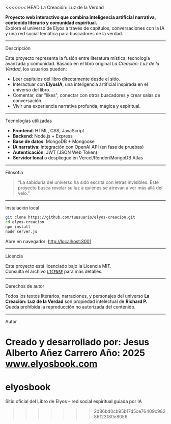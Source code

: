 <<<<<<< HEAD
La Creación: Luz de la Verdad

**Proyecto web interactivo que combina inteligencia artificial narrativa, contenido literario y comunidad espiritual.**  
Explora el universo de Elyos a través de capítulos, conversaciones con la IA y una red social temática para buscadores de la verdad.

---

Descripción

Este proyecto representa la fusión entre literatura mística, tecnología avanzada y comunidad. Basado en el libro original *La Creación: Luz de la Verdad*, los usuarios pueden:

- Leer capítulos del libro directamente desde el sitio.
- Interactuar con **ElyosIA**, una inteligencia artificial inspirada en el universo del libro.
- Comentar, dar "likes", conectar con otros buscadores y crear salas de conversación.
- Vivir una experiencia narrativa profunda, mágica y espiritual.

---

Tecnologías utilizadas

- **Frontend**: HTML, CSS, JavaScript
- **Backend**: Node.js + Express
- **Base de datos**: MongoDB + Mongoose
- **IA narrativa**: Integración con OpenAI API (en fase de pruebas)
- **Autenticación**: JWT (JSON Web Token)
- **Servidor local** o despliegue en Vercel/Render/MongoDB Atlas

---

Filosofía

> “La sabiduría del universo ha sido escrita con letras invisibles. Este proyecto busca revelar su luz a quienes se atrevan a ver más allá del velo.”

---

Instalación local

```bash
git clone https://github.com/tuusuario/elyos-creacion.git
cd elyos-creacion
npm install
node server.js
```

Abre en navegador: [http://localhost:3001](http://localhost:3001)

---

Licencia

Este proyecto está licenciado bajo la Licencia MIT.  
Consulta el archivo [`LICENSE`](./LICENSE) para más detalles.

---

Derechos de autor

Todos los textos literarios, narraciones, y personajes del universo **La Creación: Luz de la Verdad** son propiedad intelectual de **Richard P.**  
Queda prohibida la reproducción no autorizada del contenido.

---

Autor

Creado y desarrollado por: Jesus Alberto Añez Carrero 
Año: 2025  
www.elyosbook.com
=======
# elyosbook
Sitio oficial del Libro de Elyos – red social espiritual guiada por IA
>>>>>>> 2d86bd0cb95b17d5ce76409c98286f23f80e8056

